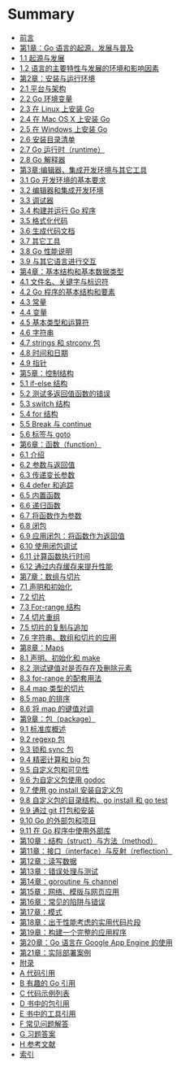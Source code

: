﻿# Summary

* [前言](eBook/preface.md)
* [第1章：Go 语言的起源，发展与普及]()
* [1.1 起源与发展](eBook/01.1.md)
* [1.2 语言的主要特性与发展的环境和影响因素](eBook/01.2.md)
* [第2章：安装与运行环境]()
* [2.1 平台与架构](eBook/02.1.md)
* [2.2 Go 环境变量](eBook/02.2.md)
* [2.3 在 Linux 上安装 Go](eBook/02.3.md)
* [2.4 在 Mac OS X 上安装 Go](eBook/02.4.md)
* [2.5 在 Windows 上安装 Go](eBook/02.5.md)
* [2.6 安装目录清单](eBook/02.6.md)
* [2.7 Go 运行时（runtime）](eBook/02.7.md)
* [2.8 Go 解释器](eBook/02.8.md)
* [第3章:编辑器、集成开发环境与其它工具](eBook/03.0.md)
* [3.1 Go 开发环境的基本要求](eBook/03.1.md)
* [3.2 编辑器和集成开发环境](eBook/03.2.md)
* [3.3 调试器](eBook/03.3.md)
* [3.4 构建并运行 Go 程序](eBook/03.4.md)
* [3.5 格式化代码](eBook/03.5.md)
* [3.6 生成代码文档](eBook/03.6.md)
* [3.7 其它工具](03.7.md)
* [3.8 Go 性能说明](03.8.md)
* [3.9 与其它语言进行交互](eBook/03.9.md)
* [第4章：基本结构和基本数据类型]()
* [4.1 文件名、关键字与标识符](eBook/04.1.md)
* [4.2 Go 程序的基本结构和要素](eBook/04.2.md)
* [4.3 常量](eBook/04.3.md)
* [4.4 变量](eBook/04.4.md)
* [4.5 基本类型和运算符](eBook/04.5.md)
* [4.6 字符串](eBook/04.6.md)
* [4.7 strings 和 strconv 包](eBook/04.7.md)
* [4.8 时间和日期](eBook/04.8.md)
* [4.9 指针](eBook/04.9.md)
* [第5章：控制结构](eBook/05.0.md)
* [5.1 if-else 结构](eBook/05.1.md)
* [5.2 测试多返回值函数的错误](eBook/05.2.md)
* [5.3 switch 结构](eBook/05.3.md)
* [5.4 for 结构](eBook/05.4.md)
* [5.5 Break 与 continue](eBook/05.5.md)
* [5.6 标签与 goto](eBook/05.6.md)
* [第6章：函数（function）](eBook/06.0.md)
* [6.1 介绍](eBook/06.1.md)
* [6.2 参数与返回值](eBook/06.2.md)
* [6.3 传递变长参数](eBook/06.3.md)
* [6.4 defer 和追踪](eBook/06.4.md)
* [6.5 内置函数](eBook/06.5.md)
* [6.6 递归函数](eBook/06.6.md)
* [6.7 将函数作为参数](eBook/06.7.md)
* [6.8 闭包](eBook/06.8.md)
* [6.9 应用闭包：将函数作为返回值](eBook/06.9.md)
* [6.10 使用闭包调试](eBook/06.10.md)
* [6.11 计算函数执行时间](eBook/06.11.md)
* [6.12 通过内存缓存来提升性能](eBook/06.12.md)
* [第7章：数组与切片](eBook/07.0.md)
* [7.1 声明和初始化](eBook/07.1.md)
* [7.2 切片](eBook/07.2.md)
* [7.3 For-range 结构](eBook/07.3.md)
* [7.4 切片重组](eBook/07.4.md)
* [7.5 切片的复制与追加](eBook/07.5.md)
* [7.6 字符串、数组和切片的应用](eBook/07.6.md)
* [第8章：Maps](eBook/08.0.md)
* [8.1 声明、初始化和 make](eBook/08.1.md)
* [8.2 测试键值对是否存在及删除元素](eBook/08.2.md)
* [8.3 for-range 的配套用法](eBook/08.3.md)
* [8.4 map 类型的切片](eBook/08.4.md)
* [8.5 map 的排序](eBook/08.5.md)
* [8.6 将 map 的键值对调](eBook/08.6.md)
* [第9章：包（package）](eBook/09.0.md)
* [9.1 标准库概述](eBook/09.1.md)
* [9.2 regexp 包](eBook/09.2.md)
* [9.3 锁和 sync 包](eBook/09.3.md)
* [9.4 精密计算和 big 包](eBook/09.4.md)
* [9.5 自定义包和可见性](eBook/09.5.md)
* [9.6 为自定义包使用 godoc](eBook/09.6.md)
* [9.7 使用 go install 安装自定义包](eBook/09.7.md)
* [9.8 自定义包的目录结构、go install 和 go test](eBook/09.8.md)
* [9.9 通过 git 打包和安装](eBook/09.9.md)
* [9.10 Go 的外部包和项目](eBook/09.10.md)
* [9.11 在 Go 程序中使用外部库](eBook/09.11.md)
* [第10章：结构（struct）与方法（method）](eBook/10.0.md)
* [第11章：接口（interface）与反射（reflection）]()
* [第12章：读写数据](12.0.md)
* [第13章：错误处理与测试]()
* [第14章：goroutine 与 channel]()
* [第15章：网络、模版与网页应用]()
* [第16章：常见的陷阱与错误]()
* [第17章：模式]()
* [第18章：出于性能考虑的实用代码片段]()
* [第19章：构建一个完整的应用程序]()
* [第20章：Go 语言在 Google App Engine 的使用]()
* [第21章：实际部署案例]()
* [附录]()
* [A 代码引用]()
* [B 有趣的 Go 引用]()
* [C 代码示例列表]()
* [D 书中的包引用]()
* [E 书中的工具引用]()
* [F 常见问题解答]()
* [G 习题答案]()
* [H 参考文献]()
* [索引]()

